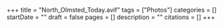 +++
title = "North_Olmsted_Today.avif"
tags = ["Photos"]
categories = []
startDate = ""
draft = false
pages = []
description = ""
citations = []
+++
